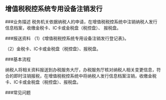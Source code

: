 ## 增值税税控系统专用设备注销发行

###业务描述
    税务机关依据纳税人的申请，在增值税税控系统中注销纳税人发行信息档案，收缴金税卡、IC卡或金税盘（税控盘）、
    报税盘。




###报送资料
（1）《增值税税控系统专用设备注销发行登记表》。

（2）金税卡、IC卡或金税盘（税控盘）、报税盘。





###基本流程

 纳税人将相关资料报送到办税服务大厅，办税服务厅核对纳税人相关变更信息，符合的即时注销报税，在增值税税控系统中将纳税人发行信息档案注销，收缴金税卡、IC卡或金税盘（税控盘）、报税盘。

###常见问题




